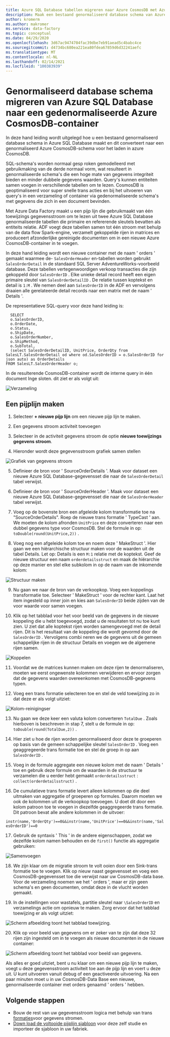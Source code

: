 ```yaml
---
title: Azure SQL Database tabellen migreren naar Azure CosmosDB met Azure Data Factory
description: Maak een bestaand genormaliseerd database schema van Azure SQL Database en Migreer naar een genormaliseerde Azure CosmosDB-container met Azure Data Factory.
author: kromerm
ms.author: makromer
ms.service: data-factory
ms.topic: conceptual
ms.date: 04/29/2020
ms.openlocfilehash: 3d67ac9474704fac39dbe7eb91aead5c4babc4ce
ms.sourcegitcommit: d4734bc680ea221ea80fdea67859d6d32241aefc
ms.translationtype: MT
ms.contentlocale: nl-NL
ms.lasthandoff: 02/14/2021
ms.locfileid: "100383939"
---
```

# <a name="migrate-normalized-database-schema-from-azure-sql-database-to-azure-cosmosdb-denormalized-container"></a>Genormaliseerd database schema migreren van Azure SQL Database naar een gedenormaliseerde Azure CosmosDB-container

In deze hand leiding wordt uitgelegd hoe u een bestaand genormaliseerd database schema in Azure SQL Database maakt en dit converteert naar een genormaliseerd Azure CosmosDB-schema voor het laden in azure CosmosDB.

SQL-schema's worden normaal gesp roken gemodelleerd met gebruikmaking van de derde normaal vorm, wat resulteert in genormaliseerde schema's die een hoge mate van gegevens integriteit bieden en minder dubbele gegevens waarden. Query's kunnen entiteiten samen voegen in verschillende tabellen om te lezen. CosmosDB is geoptimaliseerd voor super snelle trans acties en bij het uitvoeren van query's in een verzameling of container via gedenormaliseerde schema's met gegevens die zich in een document bevinden.

Met Azure Data Factory maakt u een pijp lijn die gebruikmaakt van één toewijzings gegevensstroom om te lezen uit twee Azure SQL Database genormaliseerde tabellen die primaire en refererende sleutels bevatten als entiteits relatie. ADF voegt deze tabellen samen tot één stroom met behulp van de data flow Spark-engine, verzamelt gekoppelde rijen in matrices en produceert afzonderlijke gereinigde documenten om in een nieuwe Azure CosmosDB-container in te voegen.

In deze hand leiding wordt een nieuwe container met de naam ' orders ' gemaakt waarmee de- ```SalesOrderHeader``` en-tabellen worden gebruikt ```SalesOrderDetail``` in de standaard SQL Server AdventureWorks-voorbeeld database. Deze tabellen vertegenwoordigen verkoop transacties die zijn gekoppeld door ```SalesOrderID``` . Elke unieke detail record heeft een eigen primaire sleutel van ```SalesOrderDetailID``` . De relatie tussen koptekst en detail is ```1:M``` . We nemen deel aan ```SalesOrderID``` in de ADF en vervolgens draaien alle gerelateerde detail records naar een matrix met de naam ' Details '.

De representatieve SQL-query voor deze hand leiding is:

```
  SELECT
  o.SalesOrderID,
  o.OrderDate,
  o.Status,
  o.ShipDate,
  o.SalesOrderNumber,
  o.ShipMethod,
  o.SubTotal,
  (select SalesOrderDetailID, UnitPrice, OrderQty from SalesLT.SalesOrderDetail od where od.SalesOrderID = o.SalesOrderID for json auto) as OrderDetails
FROM SalesLT.SalesOrderHeader o;
```

In de resulterende CosmosDB-container wordt de interne query in één document Inge sloten. dit ziet er als volgt uit:

![Verzameling](media/data-flow/cosmosb3.png)

## <a name="create-a-pipeline"></a>Een pijplijn maken

1. Selecteer **+ nieuwe pijp lijn** om een nieuwe pijp lijn te maken.

2. Een gegevens stroom activiteit toevoegen

3. Selecteer in de activiteit gegevens stroom de optie **nieuwe toewijzings gegevens stroom**.

4. Hieronder wordt deze gegevensstroom grafiek samen stellen

![Grafiek van gegevens stroom](media/data-flow/cosmosb1.png)

5. Definieer de bron voor ' SourceOrderDetails '. Maak voor dataset een nieuwe Azure SQL Database-gegevensset die naar de ```SalesOrderDetail``` tabel verwijst.

6. Definieer de bron voor ' SourceOrderHeader '. Maak voor dataset een nieuwe Azure SQL Database-gegevensset die naar de ```SalesOrderHeader``` tabel verwijst.

7. Voeg op de bovenste bron een afgeleide kolom transformatie toe na "SourceOrderDetails". Roep de nieuwe trans formatie ' TypeCast ' aan. We moeten de kolom afronden ```UnitPrice``` en deze converteren naar een dubbel gegevens type voor CosmosDB. Stel de formule in op: ```toDouble(round(UnitPrice,2))``` .

8. Voeg nog een afgeleide kolom toe en noem deze ' MakeStruct '. Hier gaan we een hiërarchische structuur maken voor de waarden uit de tabel Details. Let op: Details is een ```M:1``` relatie met de koptekst. Geef de nieuwe structuur een naam ```orderdetailsstruct``` en maak de hiërarchie op deze manier en stel elke subkolom in op de naam van de inkomende kolom:

![Structuur maken](media/data-flow/cosmosb9.png)

9. Nu gaan we naar de bron van de verkoopkop. Voeg een koppelings transformatie toe. Selecteer ' MakeStruct ' voor de rechter kant. Laat het item ingesteld op inner join en kies aan ```SalesOrderID``` beide zijden van de voor waarde voor samen voegen.

10. Klik op het tabblad voor het voor beeld van de gegevens in de nieuwe koppeling die u hebt toegevoegd, zodat u de resultaten tot nu toe kunt zien. U ziet dat alle koptekst rijen worden samengevoegd met de detail rijen. Dit is het resultaat van de koppeling die wordt gevormd door de ```SalesOrderID``` . Vervolgens combi neren we de gegevens uit de gemeen schappelijke rijen in de structuur Details en voegen we de algemene rijen samen.

![Koppelen](media/data-flow/cosmosb4.png)

11. Voordat we de matrices kunnen maken om deze rijen te denormaliseren, moeten we eerst ongewenste kolommen verwijderen en ervoor zorgen dat de gegevens waarden overeenkomen met CosmosDB-gegevens typen.

12. Voeg een trans formatie selecteren toe en stel de veld toewijzing zo in dat deze er als volgt uitziet:

![Kolom-reinigingser](media/data-flow/cosmosb5.png)

13. Nu gaan we deze keer een valuta kolom converteren ```TotalDue``` . Zoals hierboven is beschreven in stap 7, stelt u de formule in op: ```toDouble(round(TotalDue,2))``` .

14. Hier ziet u hoe de rijen worden genormaliseerd door deze te groeperen op basis van de gemeen schappelijke sleutel ```SalesOrderID``` . Voeg een geaggregeerde trans formatie toe en stel de groep in op aan ```SalesOrderID``` .

15. Voeg in de formule aggregate een nieuwe kolom met de naam ' Details ' toe en gebruik deze formule om de waarden in de structuur te verzamelen die u eerder hebt gemaakt ```orderdetailsstruct``` : ```collect(orderdetailsstruct)``` .

16. De cumulatieve trans formatie levert alleen kolommen op die deel uitmaken van aggregatie of groeperen op formules. Daarom moeten we ook de kolommen uit de verkoopkop toevoegen. U doet dit door een kolom patroon toe te voegen in diezelfde geaggregeerde trans formatie. Dit patroon bevat alle andere kolommen in de uitvoer:

```instr(name,'OrderQty')==0&&instr(name,'UnitPrice')==0&&instr(name,'SalesOrderID')==0```

17. Gebruik de syntaxis ' This ' in de andere eigenschappen, zodat we dezelfde kolom namen behouden en de ```first()``` functie als aggregatie gebruiken:

![Samenvoegen](media/data-flow/cosmosb6.png)

18. We zijn klaar om de migratie stroom te volt ooien door een Sink-trans formatie toe te voegen. Klik op nieuw naast gegevensset en voeg een CosmosDB-gegevensset toe die verwijst naar uw CosmosDB-data base. Voor de verzameling noemen we het ' orders ', maar er zijn geen schema's en geen documenten, omdat deze in de vlucht worden gemaakt.

19. In de instellingen voor wastafels, partitie sleutel naar ```\SalesOrderID``` en verzamelings actie om opnieuw te maken. Zorg ervoor dat het tabblad toewijzing er als volgt uitziet:

![Scherm afbeelding toont het tabblad toewijzing.](media/data-flow/cosmosb7.png)

20. Klik op voor beeld van gegevens om er zeker van te zijn dat deze 32 rijen zijn ingesteld om in te voegen als nieuwe documenten in de nieuwe container:

![Scherm afbeelding toont het tabblad voor beeld van gegevens.](media/data-flow/cosmosb8.png)

Als alles er goed uitziet, bent u nu klaar om een nieuwe pijp lijn te maken, voegt u deze gegevensstroom activiteit toe aan de pijp lijn en voert u deze uit. U kunt uitvoeren vanuit debug of een geactiveerde uitvoering. Na een paar minuten moet u in uw CosmosDB-Data Base een nieuwe, genormaliseerde container met orders genaamd ' orders ' hebben.

## <a name="next-steps"></a>Volgende stappen

* Bouw de rest van uw gegevensstroom logica met behulp van trans [formaties](concepts-data-flow-overview.md)voor gegevens stromen.
* [Down load de voltooide pijplijn sjabloon](https://github.com/kromerm/adfdataflowdocs/blob/master/sampledata/SQL%20Orders%20to%20CosmosDB.zip) voor deze zelf studie en importeer de sjabloon in uw fabriek.
